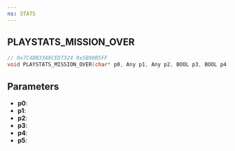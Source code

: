 ```yaml
---
ns: STATS
---
```

## PLAYSTATS_MISSION_OVER

```c
// 0x7C4BB33A8CED7324 0x5B90B5FF
void PLAYSTATS_MISSION_OVER(char* p0, Any p1, Any p2, BOOL p3, BOOL p4, BOOL p5);
```


## Parameters
* **p0**: 
* **p1**: 
* **p2**: 
* **p3**: 
* **p4**: 
* **p5**: 

